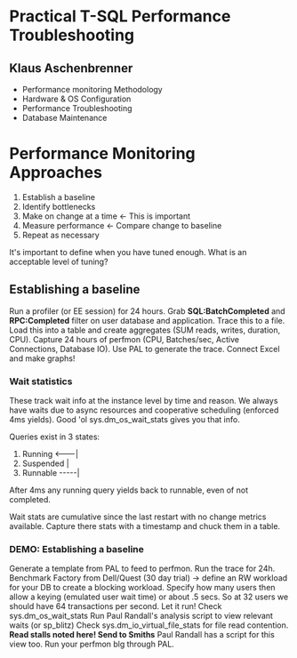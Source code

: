 # Practical T-SQL Performance Troubleshooting
## Klaus Aschenbrenner

* Performance monitoring Methodology
* Hardware & OS Configuration
* Performance Troubleshooting
* Database Maintenance

# Performance Monitoring Approaches
1. Establish a baseline
2. Identify bottlenecks
3. Make on change at a time <- This is important
4. Measure performance <- Compare change to baseline
5. Repeat as necessary

It's important to define when you have tuned enough. What is an acceptable level of tuning?

## Establishing a baseline
Run a profiler (or EE session) for 24 hours. Grab **SQL:BatchCompleted** and **RPC:Completed** filter on user database and application. Trace this to a file.
Load this into a table and create aggregates (SUM reads, writes, duration, CPU).
Capture 24 hours of perfmon (CPU, Batches/sec, Active Connections, Database IO). Use PAL to generate the trace.
Connect Excel and make graphs!

### Wait statistics
These track wait info at the instance level by time and reason.
We always have waits due to async resources and cooperative scheduling (enforced 4ms yields).
Good 'ol sys.dm_os_wait_stats gives you that info.

Queries exist in 3 states:
1. Running   <---|
2. Suspended     |
3. Runnable -----|

After 4ms any running query yields back to runnable, even of not completed.

Wait stats are cumulative since the last restart with no change metrics available.
Capture there stats with a timestamp and chuck them in a table.

### DEMO: Establishing a baseline
Generate a template from PAL to feed to perfmon.
Run the trace for 24h.
Benchmark Factory from Dell/Quest (30 day trial) -> define an RW workload for your DB to create a blocking workload. Specify how many users then allow a keying (emulated user wait time) or about .5 secs. So at 32 users we should have 64 transactions per second.
Let it run!
Check sys.dm_os_wait_stats
Run Paul Randall's analysis script to view relevant waits (or sp_blitz)
Check sys.dm_io_virtual_file_stats for file read contention. **Read stalls noted here! Send to Smiths**
Paul Randall has a script for this view too.
Run your perfmon blg through PAL.
